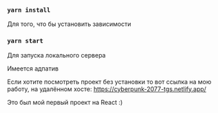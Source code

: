 ### `yarn install`

Для того, что бы установить зависимости

### `yarn start`

Для запуска локального сервера

Имеется адпатив

Если хотите посмотреть проект без установки то вот ссылка на мою работу, на удалённом хосте: https://cyberpunk-2077-tgs.netlify.app/

Это был мой первый проект на React :)
